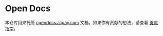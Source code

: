# Open Docs

本仓库用来托管 [opendocs.alipay.com](https://opendocs.alipay.com) 文档，如果你有贡献的想法，请查看 [贡献指南](./开放文档贡献指南.md)。
